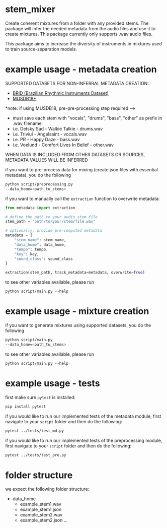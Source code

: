 # stem_mixer
Create coherent mixtures from a folder with any provided stems. The package will infer the needed metadata from the audio files and use it to create mixtures. This package currently only supports .wav audio files. 

This package aims to increase the diversity of instruments in mixtures used to train source-separation models.

# example usage - metadata creation

SUPPORTED DATASETS FOR NON-INFERRAL METADATA CREATION:
- [BRID (Brazilian Rhythmic Instruments Dataset)](https://www.researchgate.net/publication/331589840_A_Novel_Dataset_of_Brazilian_Rhythmic_Instruments_and_Some_Experiments_in_Computational_Rhythm_Analysis)
- [MUSDB18*](https://sigsep.github.io/datasets/musdb.html) 

*note: if using MUSDB18, pre-pre-processing step required --> 
- must save each stem with "vocals", "drums", "bass", "other" as prefix in .wav filename
- i.e. Detsky Sad - Walkie Talkie - drums.wav
- i.e. Triviul - Angelsaint - vocals.wav
- i.e. PR - Happy Daze - bass.wav
- i.e. Voelund - Comfort Lives In Belief - other.wav

WHEN DATA IS INCLUDED FROM OTHER DATASETS OR SOURCES, METADATA VALUES WILL BE INFERRED

if you want to pre-process data for mixing (create json files with essential metadata), you do the following
```bash
python script/preprocessing.py
--data_home=<path_to_stems>
```

if you want to manually call the `extraction` function to overwrite metadata:

```python
from metadata import extraction

# define the path to your audio stem file
stem_path = "path/to/your/stem/file.wav"

# optionally, provide pre-computed metadata
metadata = {
    "stem_name": stem_name,
    "data_home": data_home,
    "tempo": tempo,
    "key": key,
    "sound_class": sound_class
}

extraction(stem_path, track_metadata=metadata, overwrite=True)
```

to see other variables available, please run

`python script/main.py --help`

# example usage - mixture creation

if you want to generate mixtures using supported datasets, you do the following

```bash
python script/main.py
--data_home=<path_to_stems>
```

to see other variables available, please run

`python script/main.py --help`

# example usage - tests

first make sure `pytest` is installed:
```bash
pip install pytest
```

if you would like to run our implemented tests of the metadata module, first navigate to your `script` folder and then do the following:

```bash
pytest ../tests/test_md.py
```

if you would like to run our implemented tests of the preprocessing module, first navigate to your `script` folder and then do the following:

```bash
pytest ../tests/test_pre.py
```

# folder structure
we expect the following folder structure:

- data_home
    - example_stem1.wav
    - example_stem1.json
    - example_stem2.wav
    - example_stem2.json
      ...
